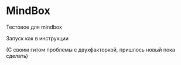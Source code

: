# MindBox

Тестовое для mindbox

Запуск как в инструкции

(С своим гитом проблемы с двухфакторкой, пришлось новый пока сделать)
